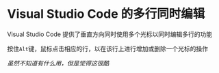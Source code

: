 # Visual Studio Code 的多行同时编辑

Visual Studio Code 提供了垂直方向同时使用多个光标以同时编辑多行的功能

按住`Alt`键，鼠标点击相应的行，以在该行上进行增加或删除一个光标的操作

*虽然不知道有什么用，但是觉得这很酷*
